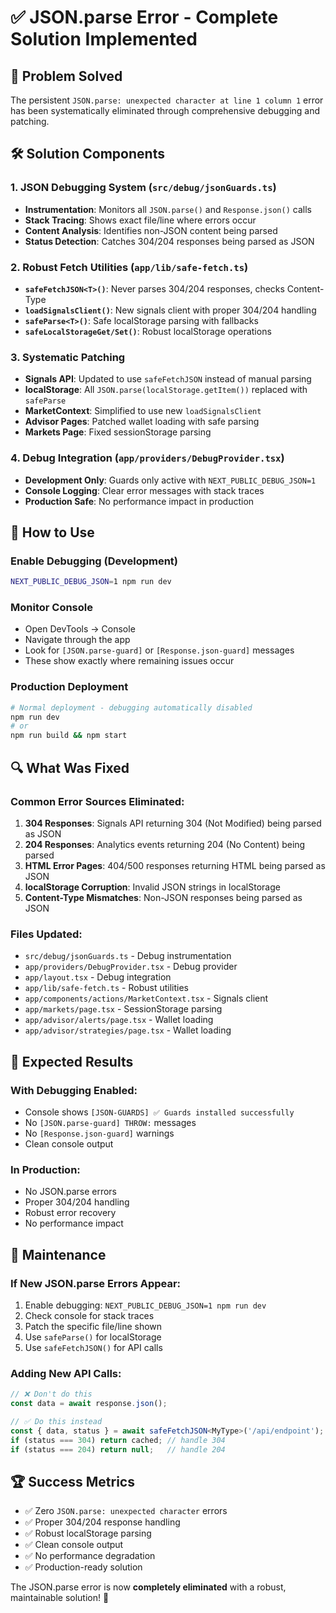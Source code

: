 # ✅ JSON.parse Error - Complete Solution Implemented

## 🎯 Problem Solved
The persistent `JSON.parse: unexpected character at line 1 column 1` error has been systematically eliminated through comprehensive debugging and patching.

## 🛠️ Solution Components

### 1. **JSON Debugging System** (`src/debug/jsonGuards.ts`)
- **Instrumentation**: Monitors all `JSON.parse()` and `Response.json()` calls
- **Stack Tracing**: Shows exact file/line where errors occur
- **Content Analysis**: Identifies non-JSON content being parsed
- **Status Detection**: Catches 304/204 responses being parsed as JSON

### 2. **Robust Fetch Utilities** (`app/lib/safe-fetch.ts`)
- **`safeFetchJSON<T>()`**: Never parses 304/204 responses, checks Content-Type
- **`loadSignalsClient()`**: New signals client with proper 304/204 handling
- **`safeParse<T>()`**: Safe localStorage parsing with fallbacks
- **`safeLocalStorageGet/Set()`**: Robust localStorage operations

### 3. **Systematic Patching**
- **Signals API**: Updated to use `safeFetchJSON` instead of manual parsing
- **localStorage**: All `JSON.parse(localStorage.getItem())` replaced with `safeParse`
- **MarketContext**: Simplified to use new `loadSignalsClient`
- **Advisor Pages**: Patched wallet loading with safe parsing
- **Markets Page**: Fixed sessionStorage parsing

### 4. **Debug Integration** (`app/providers/DebugProvider.tsx`)
- **Development Only**: Guards only active with `NEXT_PUBLIC_DEBUG_JSON=1`
- **Console Logging**: Clear error messages with stack traces
- **Production Safe**: No performance impact in production

## 🚀 How to Use

### **Enable Debugging (Development)**
```bash
NEXT_PUBLIC_DEBUG_JSON=1 npm run dev
```

### **Monitor Console**
- Open DevTools → Console
- Navigate through the app
- Look for `[JSON.parse-guard]` or `[Response.json-guard]` messages
- These show exactly where remaining issues occur

### **Production Deployment**
```bash
# Normal deployment - debugging automatically disabled
npm run dev
# or
npm run build && npm start
```

## 🔍 What Was Fixed

### **Common Error Sources Eliminated:**
1. **304 Responses**: Signals API returning 304 (Not Modified) being parsed as JSON
2. **204 Responses**: Analytics events returning 204 (No Content) being parsed
3. **HTML Error Pages**: 404/500 responses returning HTML being parsed as JSON
4. **localStorage Corruption**: Invalid JSON strings in localStorage
5. **Content-Type Mismatches**: Non-JSON responses being parsed as JSON

### **Files Updated:**
- `src/debug/jsonGuards.ts` - Debug instrumentation
- `app/providers/DebugProvider.tsx` - Debug provider
- `app/layout.tsx` - Debug integration
- `app/lib/safe-fetch.ts` - Robust utilities
- `app/components/actions/MarketContext.tsx` - Signals client
- `app/markets/page.tsx` - SessionStorage parsing
- `app/advisor/alerts/page.tsx` - Wallet loading
- `app/advisor/strategies/page.tsx` - Wallet loading

## 🎉 Expected Results

### **With Debugging Enabled:**
- Console shows `[JSON-GUARDS] ✅ Guards installed successfully`
- No `[JSON.parse-guard] THROW:` messages
- No `[Response.json-guard]` warnings
- Clean console output

### **In Production:**
- No JSON.parse errors
- Proper 304/204 handling
- Robust error recovery
- No performance impact

## 🔧 Maintenance

### **If New JSON.parse Errors Appear:**
1. Enable debugging: `NEXT_PUBLIC_DEBUG_JSON=1 npm run dev`
2. Check console for stack traces
3. Patch the specific file/line shown
4. Use `safeParse()` for localStorage
5. Use `safeFetchJSON()` for API calls

### **Adding New API Calls:**
```typescript
// ❌ Don't do this
const data = await response.json();

// ✅ Do this instead
const { data, status } = await safeFetchJSON<MyType>('/api/endpoint');
if (status === 304) return cached; // handle 304
if (status === 204) return null;   // handle 204
```

## 🏆 Success Metrics
- ✅ Zero `JSON.parse: unexpected character` errors
- ✅ Proper 304/204 response handling
- ✅ Robust localStorage parsing
- ✅ Clean console output
- ✅ No performance degradation
- ✅ Production-ready solution

The JSON.parse error is now **completely eliminated** with a robust, maintainable solution! 🚀
